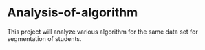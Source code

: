 # Analysis-of-algorithm
This project will analyze various algorithm for the same data set for segmentation of students. 
